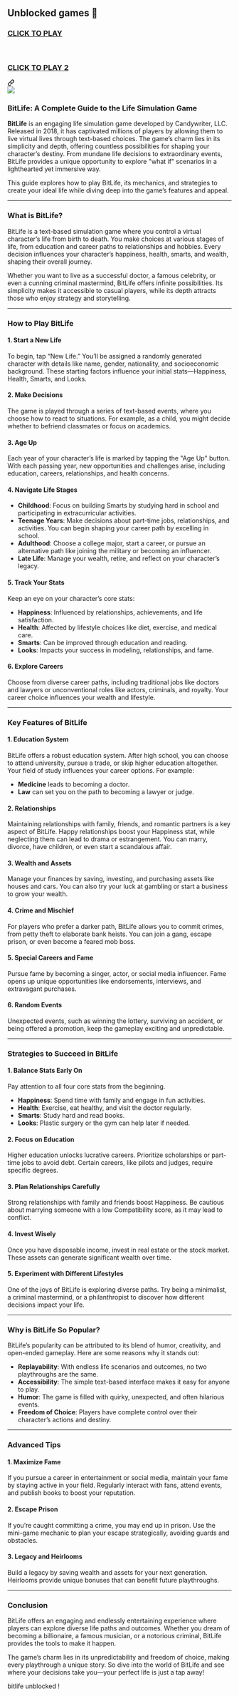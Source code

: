 ## Unblocked games 👋

<div class="markdown-heading" dir="auto"><h3 class="heading-element" dir="auto">
<a href="https://lesson-1-guru.pages.dev/" rel="nofollow">CLICK TO PLAY</a>
<br><br><br>
<p dir="auto"><a href="https://lesson1.site" rel="nofollow">CLICK TO PLAY 2</a></p>
</h3><a id="user-content-click-to-playclick-to-play-2" class="anchor" aria-label="Permalink: CLICK TO PLAYCLICK TO PLAY 2" href="#click-to-playclick-to-play-2"><svg class="octicon octicon-link" viewBox="0 0 16 16" version="1.1" width="16" height="16" aria-hidden="true"><path d="m7.775 3.275 1.25-1.25a3.5 3.5 0 1 1 4.95 4.95l-2.5 2.5a3.5 3.5 0 0 1-4.95 0 .751.751 0 0 1 .018-1.042.751.751 0 0 1 1.042-.018 1.998 1.998 0 0 0 2.83 0l2.5-2.5a2.002 2.002 0 0 0-2.83-2.83l-1.25 1.25a.751.751 0 0 1-1.042-.018.751.751 0 0 1-.018-1.042Zm-4.69 9.64a1.998 1.998 0 0 0 2.83 0l1.25-1.25a.751.751 0 0 1 1.042.018.751.751 0 0 1 .018 1.042l-1.25 1.25a3.5 3.5 0 1 1-4.95-4.95l2.5-2.5a3.5 3.5 0 0 1 4.95 0 .751.751 0 0 1-.018 1.042.751.751 0 0 1-1.042.018 1.998 1.998 0 0 0-2.83 0l-2.5 2.5a1.998 1.998 0 0 0 0 2.83Z"></path></svg></a></div>
<a href="https://lesson-1-guru.pages.dev/" rel="nofollow"><img src="https://camo.githubusercontent.com/225fb785fe11fdd6f6e514b30a8b75dbadef3b044ae40c98256b6b4327398176/68747470733a2f2f636c65617263616368652e73746f72652f67616d65732e706e67" data-canonical-src="https://clearcache.store/games.png" style="max-width: 100%;"></a>


### BitLife: A Complete Guide to the Life Simulation Game  

**BitLife** is an engaging life simulation game developed by Candywriter, LLC. Released in 2018, it has captivated millions of players by allowing them to live virtual lives through text-based choices. The game’s charm lies in its simplicity and depth, offering countless possibilities for shaping your character’s destiny. From mundane life decisions to extraordinary events, BitLife provides a unique opportunity to explore "what if" scenarios in a lighthearted yet immersive way.  

This guide explores how to play BitLife, its mechanics, and strategies to create your ideal life while diving deep into the game’s features and appeal.

---

### What is BitLife?  

BitLife is a text-based simulation game where you control a virtual character’s life from birth to death. You make choices at various stages of life, from education and career paths to relationships and hobbies. Every decision influences your character’s happiness, health, smarts, and wealth, shaping their overall journey.  

Whether you want to live as a successful doctor, a famous celebrity, or even a cunning criminal mastermind, BitLife offers infinite possibilities. Its simplicity makes it accessible to casual players, while its depth attracts those who enjoy strategy and storytelling.

---

### How to Play BitLife  

#### 1. **Start a New Life**  
To begin, tap “New Life.” You’ll be assigned a randomly generated character with details like name, gender, nationality, and socioeconomic background. These starting factors influence your initial stats—Happiness, Health, Smarts, and Looks.  

#### 2. **Make Decisions**  
The game is played through a series of text-based events, where you choose how to react to situations. For example, as a child, you might decide whether to befriend classmates or focus on academics.  

#### 3. **Age Up**  
Each year of your character’s life is marked by tapping the "Age Up" button. With each passing year, new opportunities and challenges arise, including education, careers, relationships, and health concerns.  

#### 4. **Navigate Life Stages**  
- **Childhood**: Focus on building Smarts by studying hard in school and participating in extracurricular activities.  
- **Teenage Years**: Make decisions about part-time jobs, relationships, and activities. You can begin shaping your career path by excelling in school.  
- **Adulthood**: Choose a college major, start a career, or pursue an alternative path like joining the military or becoming an influencer.  
- **Late Life**: Manage your wealth, retire, and reflect on your character’s legacy.  

#### 5. **Track Your Stats**  
Keep an eye on your character’s core stats:  
- **Happiness**: Influenced by relationships, achievements, and life satisfaction.  
- **Health**: Affected by lifestyle choices like diet, exercise, and medical care.  
- **Smarts**: Can be improved through education and reading.  
- **Looks**: Impacts your success in modeling, relationships, and fame.  

#### 6. **Explore Careers**  
Choose from diverse career paths, including traditional jobs like doctors and lawyers or unconventional roles like actors, criminals, and royalty. Your career choice influences your wealth and lifestyle.

---

### Key Features of BitLife  

#### 1. **Education System**  
BitLife offers a robust education system. After high school, you can choose to attend university, pursue a trade, or skip higher education altogether. Your field of study influences your career options. For example:  
- **Medicine** leads to becoming a doctor.  
- **Law** can set you on the path to becoming a lawyer or judge.  

#### 2. **Relationships**  
Maintaining relationships with family, friends, and romantic partners is a key aspect of BitLife. Happy relationships boost your Happiness stat, while neglecting them can lead to drama or estrangement. You can marry, divorce, have children, or even start a scandalous affair.  

#### 3. **Wealth and Assets**  
Manage your finances by saving, investing, and purchasing assets like houses and cars. You can also try your luck at gambling or start a business to grow your wealth.  

#### 4. **Crime and Mischief**  
For players who prefer a darker path, BitLife allows you to commit crimes, from petty theft to elaborate bank heists. You can join a gang, escape prison, or even become a feared mob boss.  

#### 5. **Special Careers and Fame**  
Pursue fame by becoming a singer, actor, or social media influencer. Fame opens up unique opportunities like endorsements, interviews, and extravagant purchases.  

#### 6. **Random Events**  
Unexpected events, such as winning the lottery, surviving an accident, or being offered a promotion, keep the gameplay exciting and unpredictable.  

---

### Strategies to Succeed in BitLife  

#### 1. **Balance Stats Early On**  
Pay attention to all four core stats from the beginning.  
- **Happiness**: Spend time with family and engage in fun activities.  
- **Health**: Exercise, eat healthy, and visit the doctor regularly.  
- **Smarts**: Study hard and read books.  
- **Looks**: Plastic surgery or the gym can help later if needed.  

#### 2. **Focus on Education**  
Higher education unlocks lucrative careers. Prioritize scholarships or part-time jobs to avoid debt. Certain careers, like pilots and judges, require specific degrees.  

#### 3. **Plan Relationships Carefully**  
Strong relationships with family and friends boost Happiness. Be cautious about marrying someone with a low Compatibility score, as it may lead to conflict.  

#### 4. **Invest Wisely**  
Once you have disposable income, invest in real estate or the stock market. These assets can generate significant wealth over time.  

#### 5. **Experiment with Different Lifestyles**  
One of the joys of BitLife is exploring diverse paths. Try being a minimalist, a criminal mastermind, or a philanthropist to discover how different decisions impact your life.  

---

### Why is BitLife So Popular?  

BitLife’s popularity can be attributed to its blend of humor, creativity, and open-ended gameplay. Here are some reasons why it stands out:  

- **Replayability**: With endless life scenarios and outcomes, no two playthroughs are the same.  
- **Accessibility**: The simple text-based interface makes it easy for anyone to play.  
- **Humor**: The game is filled with quirky, unexpected, and often hilarious events.  
- **Freedom of Choice**: Players have complete control over their character’s actions and destiny.  

---

### Advanced Tips  

#### 1. **Maximize Fame**  
If you pursue a career in entertainment or social media, maintain your fame by staying active in your field. Regularly interact with fans, attend events, and publish books to boost your reputation.  

#### 2. **Escape Prison**  
If you’re caught committing a crime, you may end up in prison. Use the mini-game mechanic to plan your escape strategically, avoiding guards and obstacles.  

#### 3. **Legacy and Heirlooms**  
Build a legacy by saving wealth and assets for your next generation. Heirlooms provide unique bonuses that can benefit future playthroughs.  

---

### Conclusion  

BitLife offers an engaging and endlessly entertaining experience where players can explore diverse life paths and outcomes. Whether you dream of becoming a billionaire, a famous musician, or a notorious criminal, BitLife provides the tools to make it happen.  

The game’s charm lies in its unpredictability and freedom of choice, making every playthrough a unique story. So dive into the world of BitLife and see where your decisions take you—your perfect life is just a tap away!

bitlife unblocked !
